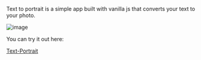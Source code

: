 Text to portrait is a simple app built with vanilla js that converts your text to your photo.

![image](https://github.com/user-attachments/assets/03b3fa95-3c81-47c0-95ce-e4e233d8f2ac)

You can try it out here:

[Text-Portrait](https://rumiani.github.io/text-portrait/)
